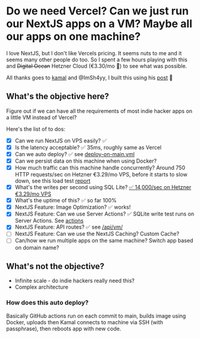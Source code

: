 # Do we need Vercel? Can we just run our NextJS apps on a VM? Maybe all our apps on one machine?

I love NextJS, but I don't like Vercels pricing. It seems nuts to me and it seems many other people do too. So I spent a few hours playing with this and ~~Digital Ocean~~ Hetzner Cloud (€3.30/mo 🤣) to see what was possible.

All thanks goes to [kamal](https://github.com/basecamp/kamal) and @ImSh4yy, I built this using his [post](https://logsnag.com/blog/self-host-nextjs-hetzner-kamal) 🙏

## What's the objective here?

Figure out if we can have all the requirements of most indie hacker apps on a little VM instead of Vercel?

Here's the list of to dos:

-   [x] Can we run NextJS on VPS easily? ✅
-   [x] Is the latency acceptable? ✅ 35ms, roughly same as Vercel
-   [x] Can we auto deploy? ✅ see [deploy-on-main.yml](.github/workflows/deploy-on-main.yml)
-   [x] Can we persist data on this machine when using Docker?
-   [x] How much traffic can this machine handle concurrently? Around 750 HTTP requests/sec on Hetzner €3.29/mo VPS, before it starts to slow down, see this load test [report](https://loader.io/reports/e86c09956f73bb12f0e2b15900947a60/results/9ba8eb7e6dc70fd3966f3abed65e2166)
-   [x] What's the writes per second using SQL Lite? [✅ 14,000/sec on Hetzner €3.29/mo VPS](https://twitter.com/ashleyrudland/status/1777597718560444498)
-   [x] What's the uptime of this? ✅ so far 100%
-   [x] NextJS Feature: Image Optimization? ✅ works!
-   [x] NextJS Feature: Can we use Server Actions? ✅ SQLite write test runs on Server Actions. See [actions](./src/app/actions/)
-   [x] NextJS Feature: API routes? ✅ see [/api/vm/](./src/app/api/vm/)
-   [ ] NextJS Feature: Can we use the NextJS Caching? Custom Cache?
-   [ ] Can/how we run multiple apps on the same machine? Switch app based on domain name?

## What's not the objective?

-   Infinite scale - do indie hackers really need this?
-   Complex architecture

### How does this auto deploy?

Basically GitHub actions run on each commit to main, builds image using Docker, uploads then Kamal connects to machine via SSH (with passphrase), then reboots app with new code.
